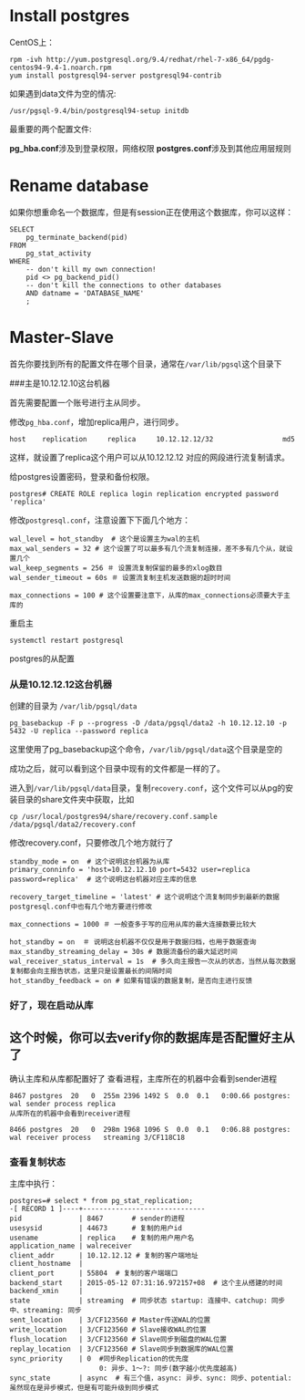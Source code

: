 # Install postgres

CentOS上：

```
rpm -ivh http://yum.postgresql.org/9.4/redhat/rhel-7-x86_64/pgdg-centos94-9.4-1.noarch.rpm
yum install postgresql94-server postgresql94-contrib
```
如果遇到data文件为空的情况:

```
/usr/pgsql-9.4/bin/postgresql94-setup initdb
```
最重要的两个配置文件:

**pg_hba.conf**涉及到登录权限，网络权限
**postgres.conf**涉及到其他应用层规则
 
 
# Rename database
如果你想重命名一个数据库，但是有session正在使用这个数据库，你可以这样：

```
SELECT
    pg_terminate_backend(pid)
FROM
    pg_stat_activity
WHERE
    -- don't kill my own connection!
    pid <> pg_backend_pid()
    -- don't kill the connections to other databases
    AND datname = 'DATABASE_NAME'
    ;
```

# Master-Slave

首先你要找到所有的配置文件在哪个目录，通常在```/var/lib/pgsql```这个目录下

###主是10.12.12.10这台机器

首先需要配置一个账号进行主从同步。

修改```pg_hba.conf```，增加replica用户，进行同步。

```
host    replication     replica     10.12.12.12/32                 md5
```
这样，就设置了replica这个用户可以从10.12.12.12 对应的网段进行流复制请求。

给postgres设置密码，登录和备份权限。

```
postgres# CREATE ROLE replica login replication encrypted password 'replica'
```
修改```postgresql.conf```，注意设置下下面几个地方：

```
wal_level = hot_standby  # 这个是设置主为wal的主机
max_wal_senders = 32 # 这个设置了可以最多有几个流复制连接，差不多有几个从，就设置几个
wal_keep_segments = 256 ＃ 设置流复制保留的最多的xlog数目
wal_sender_timeout = 60s ＃ 设置流复制主机发送数据的超时时间

max_connections = 100 # 这个设置要注意下，从库的max_connections必须要大于主库的
```
重启主

```
systemctl restart postgresql
```
postgres的从配置
### 从是10.12.12.12这台机器

创建的目录为 ```/var/lib/pgsql/data```

```
pg_basebackup -F p --progress -D /data/pgsql/data2 -h 10.12.12.10 -p 5432 -U replica --password replica
```

这里使用了pg_basebackup这个命令，```/var/lib/pgsql/data```这个目录是空的

成功之后，就可以看到这个目录中现有的文件都是一样的了。

进入到```/var/lib/pgsql/data```目录，复制```recovery.conf```，这个文件可以从pg的安装目录的share文件夹中获取，比如

```
cp /usr/local/postgres94/share/recovery.conf.sample /data/pgsql/data2/recovery.conf
```
修改recovery.conf，只要修改几个地方就行了

```
standby_mode = on  # 这个说明这台机器为从库
primary_conninfo = 'host=10.12.12.10 port=5432 user=replica password=replica'  # 这个说明这台机器对应主库的信息

recovery_target_timeline = 'latest' # 这个说明这个流复制同步到最新的数据
postgresql.conf中也有几个地方要进行修改

max_connections = 1000 ＃ 一般查多于写的应用从库的最大连接数要比较大

hot_standby = on  ＃ 说明这台机器不仅仅是用于数据归档，也用于数据查询
max_standby_streaming_delay = 30s # 数据流备份的最大延迟时间
wal_receiver_status_interval = 1s  # 多久向主报告一次从的状态，当然从每次数据复制都会向主报告状态，这里只是设置最长的间隔时间
hot_standby_feedback = on # 如果有错误的数据复制，是否向主进行反馈
```
### 好了，现在启动从库


## 这个时候，你可以去verify你的数据库是否配置好主从了
确认主库和从库都配置好了
查看进程，主库所在的机器中会看到sender进程

```
8467 postgres  20   0  255m 2396 1492 S  0.0  0.1   0:00.66 postgres: wal sender process replica 
从库所在的机器中会看到receiver进程

8466 postgres  20   0  298m 1968 1096 S  0.0  0.1   0:06.88 postgres: wal receiver process   streaming 3/CF118C18
```
### 查看复制状态
主库中执行：

```
postgres=# select * from pg_stat_replication;
-[ RECORD 1 ]----+------------------------------
pid              | 8467       # sender的进程
usesysid         | 44673      # 复制的用户id
usename          | replica    # 复制的用户用户名
application_name | walreceiver  
client_addr      | 10.12.12.12 # 复制的客户端地址
client_hostname  |
client_port      | 55804  # 复制的客户端端口
backend_start    | 2015-05-12 07:31:16.972157+08  # 这个主从搭建的时间
backend_xmin     |
state            | streaming  # 同步状态 startup: 连接中、catchup: 同步中、streaming: 同步
sent_location    | 3/CF123560 # Master传送WAL的位置
write_location   | 3/CF123560 # Slave接收WAL的位置
flush_location   | 3/CF123560 # Slave同步到磁盘的WAL位置
replay_location  | 3/CF123560 # Slave同步到数据库的WAL位置
sync_priority    | 0  #同步Replication的优先度
                      0: 异步、1～?: 同步(数字越小优先度越高)
sync_state       | async  # 有三个值，async: 异步、sync: 同步、potential: 虽然现在是异步模式，但是有可能升级到同步模式
```